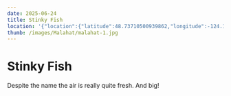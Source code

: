 ```yaml
---
date: 2025-06-24
title: Stinky Fish
location: '{"location":{"latitude":48.73710500939862,"longitude":-124.13490104951347,"elevation":369.4243133225012},"view":{"latitude":48.74232201131841,"longitude":-124.10982718251928,"height":1730.243347787709,"heading":249.80415793133068,"pitch":-33.998053154082186,"roll":0.0013639656961138007}}'
thumb: /images/Malahat/malahat-1.jpg
---
```

# Stinky Fish

Despite the name the air is really quite fresh. And big!